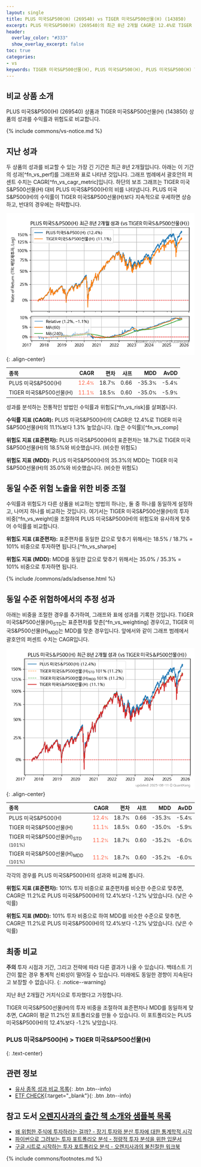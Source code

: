 ```yaml
---
layout: single
title: PLUS 미국S&P500(H) (269540) vs TIGER 미국S&P500선물(H) (143850)
excerpt: PLUS 미국S&P500(H) (269540)의 최근 8년 2개월 CAGR은 12.4%로 TIGER 미국S&P500선물(H) (143850)의 11.1%보다 1.3% 높았습니다.
header:
  overlay_color: "#333"
  show_overlay_excerpt: false
toc: true
categories:
- vs
keywords: TIGER 미국S&P500선물(H), PLUS 미국S&P500(H), PLUS 미국S&P500(H) TIGER 미국S&P500선물(H) 비교, 269540, 143850, 269540 269540 비교
---
```


## 비교 상품 소개


PLUS 미국S&P500(H) (269540) 상품과 TIGER 미국S&P500선물(H) (143850) 상품의 성과를 수익률과 위험도로 비교합니다.





{% include commons/vs-notice.md %}

## 지난 성과

두 상품의 성과를 비교할 수 있는 가장 긴 기간은 최근 8년 2개월입니다. 아래는 이 기간의 성과[^fn_vs_perf]를 그래프와 표로 나타낸 것입니다.
그래프 범례에서 괄호안의 퍼센트 수치는 CAGR[^fn_vs_cagr_metric]입니다.
하단의 보조 그래프는 TIGER 미국S&P500선물(H) 대비 PLUS 미국S&P500(H)의 비를 나타냅니다.
PLUS 미국S&P500(H)의 수익률이 TIGER 미국S&P500선물(H)보다 지속적으로 우세하면 상승하고, 반대의 경우에는 하락합니다.

![PLUS 미국S&P500(H)](/vs/images/269540-vs-143850_dual.png){: .align-center}

| **종목** | **CAGR** | **편차** | **샤프** | **MDD** | **AvDD** |
| :------------ | ------: | -----------: | -------: | ------: | -------: |
| PLUS 미국S&P500(H) | <span style="color: tomato">12.4<small>%</small></span> | 18.7<small>%</small> | 0.66 | -35.3<small>%</small> | -5.4<small>%</small> |
| TIGER 미국S&P500선물(H) | <span style="color: tomato">11.1<small>%</small></span> | 18.5<small>%</small> | 0.60 | -35.0<small>%</small> | -5.9<small>%</small> |

<!-- more -->


성과를 분석하는 전통적인 방법인 수익률과 위험도[^fn_vs_risk]를 살펴봅니다.

**수익률 지표 (CAGR):** PLUS 미국S&P500(H)의 CAGR은 12.4%로 TIGER 미국S&P500선물(H)의 11.1%보다 1.3% 높았습니다. (높은 수익률)[^fn_vs_comp]

**위험도 지표 (표준편차):** PLUS 미국S&P500(H)의 표준편차는 18.7%로 TIGER 미국S&P500선물(H)의 18.5%와 비슷했습니다. (비슷한 위험도)

**위험도 지표 (MDD):** PLUS 미국S&P500(H)의 35.3%의 MDD는 TIGER 미국S&P500선물(H)의 35.0%와 비슷했습니다. (비슷한 위험도)



## 동일 수준 위험 노출을 위한 비중 조절

수익률과 위험도가 다른 상품을 비교하는 방법의 하나는, 둘 중 하나를 동일하게 설정하고, 나머지 하나를 비교하는 것입니다.
여기서는 TIGER 미국S&P500선물(H)의 투자 비중[^fn_vs_weight]을 조절하여 PLUS 미국S&P500(H)의 위험도와 유사하게 맞추어 수익률를 비교합니다.

**위험도 지표 (표준편차):** 표준편차를 동일한 값으로 맞추기 위해서는 18.5% / 18.7% = 101% 비중으로 투자하면 됩니다.[^fn_vs_sharpe]

**위험도 지표 (MDD):** MDD를 동일한 값으로 맞추기 위해서는 35.0% / 35.3% = 101% 비중으로 투자하면 됩니다.


{% include /commons/ads/adsense.html %}



## 동일 수준 위험하에서의 추정 성과

아래는 비중을 조절한 경우를 추가하여, 그래프와 표에 성과를 기록한 것입니다.
TIGER 미국S&P500선물(H)<sub>STD</sub>는 표준편차를 맞춘[^fn_vs_weighting] 경우이고, TIGER 미국S&P500선물(H)<sub>MDD</sub>는 MDD를 맞춘 경우입니다.
앞에서와 같이 그래프 범례에서 괄호안의 퍼센트 수치는 CAGR입니다.


![PLUS 미국S&P500(H)](/vs/images/269540-vs-143850.png){: .align-center}



| **종목** | **CAGR** | **편차** | **샤프** | **MDD** | **AvDD** |
| :------------ | ------: | -----------: | -------: | ------: | -------: |
| PLUS 미국S&P500(H) | <span style="color: tomato">12.4<small>%</small></span> | 18.7<small>%</small> | 0.66 | -35.3<small>%</small> | -5.4<small>%</small> |
| TIGER 미국S&P500선물(H) | <span style="color: tomato">11.1<small>%</small></span> | 18.5<small>%</small> | 0.60 | -35.0<small>%</small> | -5.9<small>%</small> |
| TIGER 미국S&P500선물(H)<sub>STD</sub> <small>(101%)</small> | <span style="color: tomato">11.2<small>%</small></span> | 18.7<small>%</small> | 0.60 | -35.2<small>%</small> | -6.0<small>%</small> |
| TIGER 미국S&P500선물(H)<sub>MDD</sub> <small>(101%)</small> | <span style="color: tomato">11.2<small>%</small></span> | 18.7<small>%</small> | 0.60 | -35.2<small>%</small> | -6.0<small>%</small> |



각각의 경우를 PLUS 미국S&P500(H)의 성과와 비교해 봅니다.

**위험도 지표 (표준편차):** 101% 투자 비중으로 표준편차를 비슷한 수준으로 맞추면, CAGR은 11.2%로 PLUS 미국S&P500(H)의 12.4%보다 -1.2% 낮았습니다. (낮은 수익률)

**위험도 지표 (MDD):** 101% 투자 비중으로 하여 MDD를 비슷한 수준으로 맞추면, CAGR은 11.2%로 PLUS 미국S&P500(H)의 12.4%보다 -1.2% 낮았습니다. (낮은 수익률)




## 최종 비교

**주의** 투자 시점과 기간, 그리고 전략에 따라 다른 결과가 나올 수 있습니다. 백테스트 기간이 짧은 경우 통계적 신뢰성이 떨어질 수 있습니다. 미래에도 동일한 경향이 지속된다고 보장할 수 없습니다.
{: .notice--warning}

지난 8년 2개월간 거치식으로 투자했다고 가정합니다.

TIGER 미국S&P500선물(H)의 투자 비중을 조절하여 표준편차나 MDD를 동일하게 맞추면, CAGR이 평균 11.2%인 포트폴리오를 만들 수 있습니다.
이 포트폴리오는 PLUS 미국S&P500(H)의 12.4%보다 -1.2% 낮았습니다.

### PLUS 미국S&P500(H) &gt; TIGER 미국S&P500선물(H)
{: .text-center}


## 관련 정보

- [유사 종목 성과 비교 목록](/vs/){: .btn .btn--info}
- [ETF CHECK](https://www.etfcheck.co.kr/mobile/etpitem/143850/compare?compCode%5B%5D=269540){:target="_blank"}{: .btn .btn--info}


## 참고 도서 [오렌지사과의 출간 책 소개와 샘플북 목록](https://kongdori.tistory.com/691)

- [왜 위험한 주식에 투자하라는 걸까? - 장기 투자와 분산 투자에 대한 통계학적 시각](https://kongdori.tistory.com/421)
- [파이썬으로 그려보는 투자 포트폴리오 분석  - 정량적 투자 분석을 위한 입문서](https://kongdori.tistory.com/643)
- [구글 시트로 시작하는 투자 포트폴리오 분석 - 오렌지사과의 불친절한 워크북](https://kongdori.tistory.com/449)

{% include commons/footnotes.md %}